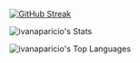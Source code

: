 [![GitHub Streak](https://github-readme-streak-stats.herokuapp.com?user=ivanaparicio&theme=dark&hide_border=true&date_format=j%20M%5B%20Y%5D&card_width=800)](https://git.io/streak-stats)


![ivanaparicio's Stats](https://github-readme-stats.vercel.app/api?username=ivanaparicio&theme=dark&show_icons=true&hide_border=true&count_private=true&card_width=800)

![ivanaparicio's Top Languages](https://github-readme-stats.vercel.app/api/top-langs/?username=ivanaparicio&theme=dark&show_icons=true&hide_border=true&layout=compact&card_width=800)
